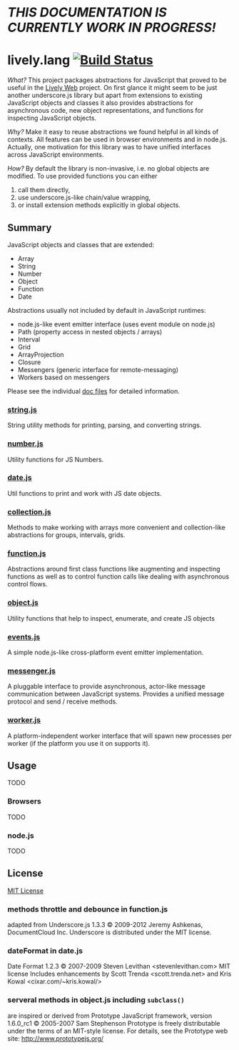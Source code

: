 # *THIS DOCUMENTATION IS CURRENTLY WORK IN PROGRESS!*

# lively.lang [![Build Status](https://travis-ci.org/LivelyKernel/lively.lang.svg?branch=master)](https://travis-ci.org/LivelyKernel/lively.lang)

*What?* This project packages abstractions for JavaScript that proved to be useful in
the [Lively Web](http://lively-web.org) project. On first glance it might seem
to be just another underscore.js library but apart from extensions to existing
JavaScript objects and classes it also provides abstractions for asynchronous
code, new object representations, and functions for inspecting JavaScript
objects.

*Why?* Make it easy to reuse abstractions we found helpful in all kinds of
contexts. All features can be used in browser environments and in node.js.
Actually, one motivation for this library was to have unified interfaces across
JavaScript environments.

*How?* By default the library is non-invasive, i.e. no global objects are
modified. To use provided functions you can either

1. call them directly,
2. use underscore.js-like chain/value wrapping,
3. or install extension methods explicitly in global objects.

## Summary

JavaScript objects and classes that are extended:

- Array
- String
- Number
- Object
- Function
- Date

Abstractions usually not included by default in JavaScript runtimes:

- node.js-like event emitter interface (uses event module on node.js)
- Path (property access in nested objects / arrays)
- Interval
- Grid
- ArrayProjection
- Closure
- Messengers (generic interface for remote-messaging)
- Workers based on messengers

Please see the individual [doc files](doc/) for detailed information.

<!---API_GENERATED_START--->
### [string.js](doc/string.md)

String utility methods for printing, parsing, and converting strings.



### [number.js](doc/number.md)

Utility functions for JS Numbers.




### [date.js](doc/date.md)

Util functions to print and work with JS date objects.




### [collection.js](doc/collection.md)

Methods to make working with arrays more convenient and collection-like
abstractions for groups, intervals, grids.




### [function.js](doc/function.md)

Abstractions around first class functions like augmenting and inspecting
functions as well as to control function calls like dealing with asynchronous
control flows.




### [object.js](doc/object.md)

Utility functions that help to inspect, enumerate, and create JS objects




### [events.js](doc/events.md)

A simple node.js-like cross-platform event emitter implementation.




### [messenger.js](doc/messenger.md)

A pluggable interface to provide asynchronous, actor-like message
communication between JavaScript systems. Provides a unified message protocol
and send / receive methods.




### [worker.js](doc/worker.md)

A platform-independent worker interface that will spawn new processes per
worker (if the platform you use it on supports it).



<!---API_GENERATED_END--->

## Usage
TODO

### Browsers
TODO

### node.js
TODO

## License

[MIT License](LICENSE)

### methods throttle and debounce in function.js

adapted from Underscore.js 1.3.3
© 2009-2012 Jeremy Ashkenas, DocumentCloud Inc.
Underscore is distributed under the MIT license.

### dateFormat in date.js

Date Format 1.2.3
© 2007-2009 Steven Levithan <stevenlevithan.com>
MIT license
Includes enhancements by Scott Trenda <scott.trenda.net>
and Kris Kowal <cixar.com/~kris.kowal/>

### serveral methods in object.js including `subclass()`

are inspired or derived from Prototype JavaScript framework, version 1.6.0_rc1
© 2005-2007 Sam Stephenson
Prototype is freely distributable under the terms of an MIT-style license.
For details, see the Prototype web site: http://www.prototypejs.org/
